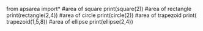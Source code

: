 from apsarea import*
#area of square
print(square(2))
#area of rectangle
print(rectangle(2,4))
#area of circle
print(circle(2))
#area of trapezoid
print( trapezoid(1,5,8))
#area of ellipse
print(ellipse(2,4))


